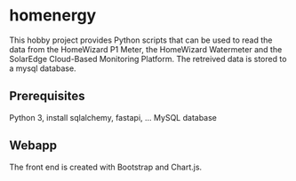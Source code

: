# homenergy
This hobby project provides Python scripts that can be used to read the data from the HomeWizard P1 Meter, the HomeWizard Watermeter and the SolarEdge Cloud-Based Monitoring Platform. The retreived data is stored to a mysql database. 

## Prerequisites
Python 3, install sqlalchemy, fastapi, ...
MySQL database

## Webapp
The front end is created with Bootstrap and Chart.js.
